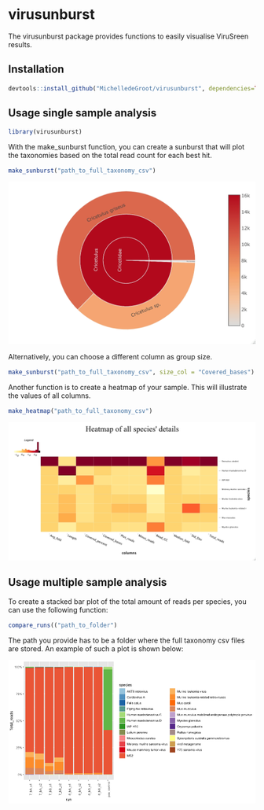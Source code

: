 # virusunburst

The virusunburst package provides functions to easily visualise ViruSreen results. 
## Installation

```r
devtools::install_github("MichelledeGroot/virusunburst", dependencies=TRUE)
```

## Usage single sample analysis

``` r
library(virusunburst)
```

With the make_sunburst function, you can create a sunburst that will plot the taxonomies based on the total read count for each best hit.
``` r
make_sunburst("path_to_full_taxonomy_csv")
```
<img src="man/figures/example_reads.jpeg" width="610"/>

Alternatively, you can choose a different column as group size.
``` r
make_sunburst("path_to_full_taxonomy_csv", size_col = "Covered_bases")
```

Another function is to create a heatmap of your sample. This will illustrate the values of all columns.
``` r
make_heatmap("path_to_full_taxonomy_csv")
```
<img src="man/figures/example_heatmap.jpeg" width="610"/>

## Usage multiple sample analysis

To create a stacked bar plot of the total amount of reads per species, you can use the following function:
``` r
compare_runs(("path_to_folder")
```
The path you provide has to be a folder where the full taxonomy csv files are stored. An example of such a plot is shown below:

<img src="man/figures/example_barplot.png" width="610"/>

